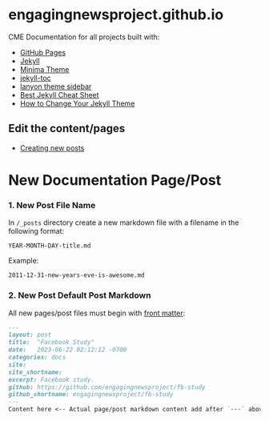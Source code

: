 # engagingnewsproject.github.io

CME Documentation for all projects built with:

- [GitHub Pages](https://pages.github.com/)
- [Jekyll](https://jekyllrb.com/)
- [Minima Theme](https://github.com/jekyll/minima)
- [jekyll-toc](https://github.com/toshimaru/jekyll-toc)
- [lanyon theme sidebar](https://github.com/poole/lanyon)
- [Best Jekyll Cheat Sheet](https://cloudcannon.com/cheat-sheets/jekyll/)
- [How to Change Your Jekyll Theme](https://www.inmotionhosting.com/support/website/jekyll/how-to-change-your-jekyll-theme-with-rubygems/)
## Edit the content/pages

- [Creating new posts](https://jekyllrb.com/docs/posts/)


# New Documentation Page/Post
### 1. New Post File Name

In `/_posts` directory create a new markdown file with a filename in the following format:

```
YEAR-MONTH-DAY-title.md
```

Example:
```
2011-12-31-new-years-eve-is-awesome.md
```
### 2. New Post Default Post Markdown

All new pages/post files must begin with [front matter](https://jekyllrb.com/docs/front-matter/):

```markdown
---
layout: post
title:  "Facebook Study"
date:   2023-06-22 02:12:12 -0700
categories: docs
site: 
site_shortname: 
excerpt: Facebook study.
github: https://github.com/engagingnewsproject/fb-study
github_shortname: engagingnewsproject/fb-study
---
Content here <-- Actual page/post markdown content add after `---` above.
```
